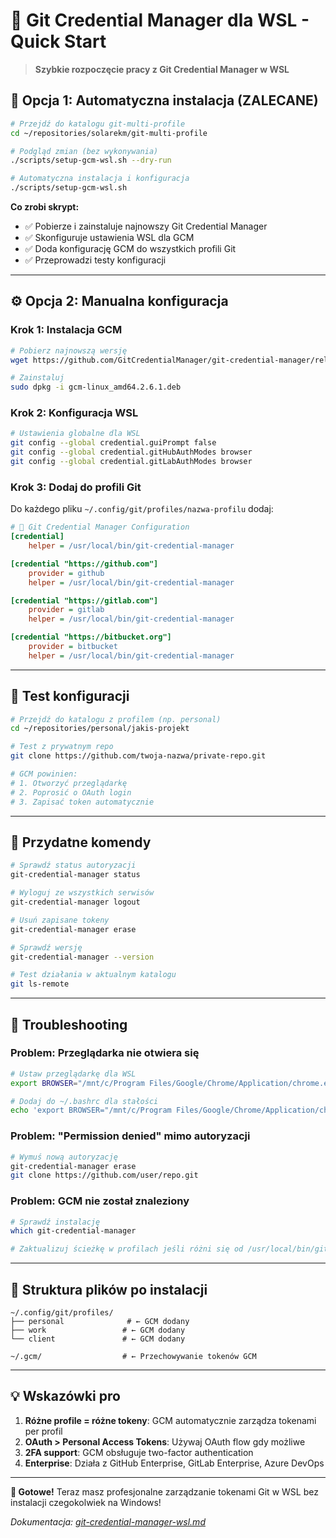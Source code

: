 # 🔐 Git Credential Manager dla WSL - Quick Start

> **Szybkie rozpoczęcie pracy z Git Credential Manager w WSL**

## 🚀 Opcja 1: Automatyczna instalacja (ZALECANE)

```bash
# Przejdź do katalogu git-multi-profile
cd ~/repositories/solarekm/git-multi-profile

# Podgląd zmian (bez wykonywania)
./scripts/setup-gcm-wsl.sh --dry-run

# Automatyczna instalacja i konfiguracja
./scripts/setup-gcm-wsl.sh
```

**Co zrobi skrypt:**
- ✅ Pobierze i zainstaluje najnowszy Git Credential Manager
- ✅ Skonfiguruje ustawienia WSL dla GCM  
- ✅ Doda konfigurację GCM do wszystkich profili Git
- ✅ Przeprowadzi testy konfiguracji

---

## ⚙️ Opcja 2: Manualna konfiguracja

### Krok 1: Instalacja GCM
```bash
# Pobierz najnowszą wersję
wget https://github.com/GitCredentialManager/git-credential-manager/releases/latest/download/gcm-linux_amd64.2.6.1.deb

# Zainstaluj
sudo dpkg -i gcm-linux_amd64.2.6.1.deb
```

### Krok 2: Konfiguracja WSL
```bash
# Ustawienia globalne dla WSL
git config --global credential.guiPrompt false
git config --global credential.gitHubAuthModes browser
git config --global credential.gitLabAuthModes browser
```

### Krok 3: Dodaj do profili Git

Do każdego pliku `~/.config/git/profiles/nazwa-profilu` dodaj:

```ini
# 🔐 Git Credential Manager Configuration  
[credential]
    helper = /usr/local/bin/git-credential-manager

[credential "https://github.com"]
    provider = github
    helper = /usr/local/bin/git-credential-manager

[credential "https://gitlab.com"]
    provider = gitlab
    helper = /usr/local/bin/git-credential-manager

[credential "https://bitbucket.org"]
    provider = bitbucket
    helper = /usr/local/bin/git-credential-manager
```

---

## 🧪 Test konfiguracji

```bash
# Przejdź do katalogu z profilem (np. personal)
cd ~/repositories/personal/jakis-projekt

# Test z prywatnym repo
git clone https://github.com/twoja-nazwa/private-repo.git

# GCM powinien:
# 1. Otworzyć przeglądarkę
# 2. Poprosić o OAuth login  
# 3. Zapisać token automatycznie
```

---

## 🔧 Przydatne komendy

```bash
# Sprawdź status autoryzacji
git-credential-manager status

# Wyloguj ze wszystkich serwisów  
git-credential-manager logout

# Usuń zapisane tokeny
git-credential-manager erase

# Sprawdź wersję
git-credential-manager --version

# Test działania w aktualnym katalogu
git ls-remote
```

---

## 🐛 Troubleshooting

### Problem: Przeglądarka nie otwiera się

```bash
# Ustaw przeglądarkę dla WSL
export BROWSER="/mnt/c/Program Files/Google/Chrome/Application/chrome.exe"

# Dodaj do ~/.bashrc dla stałości
echo 'export BROWSER="/mnt/c/Program Files/Google/Chrome/Application/chrome.exe"' >> ~/.bashrc
```

### Problem: "Permission denied" mimo autoryzacji

```bash
# Wymuś nową autoryzację
git-credential-manager erase
git clone https://github.com/user/repo.git
```

### Problem: GCM nie został znaleziony

```bash
# Sprawdź instalację
which git-credential-manager

# Zaktualizuj ścieżkę w profilach jeśli różni się od /usr/local/bin/git-credential-manager
```

---

## 📁 Struktura plików po instalacji

```
~/.config/git/profiles/
├── personal              # ← GCM dodany
├── work                 # ← GCM dodany  
└── client               # ← GCM dodany

~/.gcm/                  # ← Przechowywanie tokenów GCM
```

---

## 💡 Wskazówki pro

1. **Różne profile = różne tokeny**: GCM automatycznie zarządza tokenami per profil
2. **OAuth > Personal Access Tokens**: Używaj OAuth flow gdy możliwe  
3. **2FA support**: GCM obsługuje two-factor authentication
4. **Enterprise**: Działa z GitHub Enterprise, GitLab Enterprise, Azure DevOps

---

**🚀 Gotowe!** Teraz masz profesjonalne zarządzanie tokenami Git w WSL bez instalacji czegokolwiek na Windows!

*Dokumentacja: [git-credential-manager-wsl.md](git-credential-manager-wsl.md)*